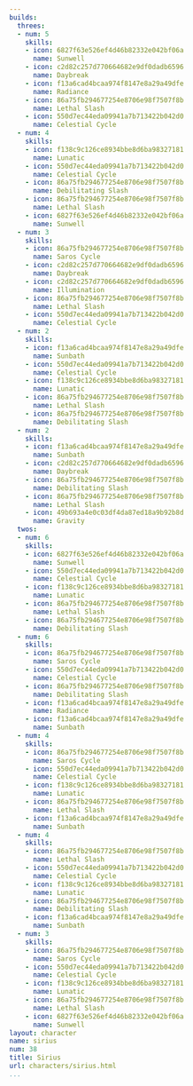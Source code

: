```yaml
---
builds:
  threes:
  - num: 5
    skills:
    - icon: 6827f63e526ef4d46b82332e042bf06a
      name: Sunwell
    - icon: c2d82c257d770664682e9df0dadb6596
      name: Daybreak
    - icon: f13a6cad4bcaa974f8147e8a29a49dfe
      name: Radiance
    - icon: 86a75fb294677254e8706e98f7507f8b
      name: Lethal Slash
    - icon: 550d7ec44eda09941a7b713422b042d0
      name: Celestial Cycle
  - num: 4
    skills:
    - icon: f138c9c126ce8934bbe8d6ba98327181
      name: Lunatic
    - icon: 550d7ec44eda09941a7b713422b042d0
      name: Celestial Cycle
    - icon: 86a75fb294677254e8706e98f7507f8b
      name: Debilitating Slash
    - icon: 86a75fb294677254e8706e98f7507f8b
      name: Lethal Slash
    - icon: 6827f63e526ef4d46b82332e042bf06a
      name: Sunwell
  - num: 3
    skills:
    - icon: 86a75fb294677254e8706e98f7507f8b
      name: Saros Cycle
    - icon: c2d82c257d770664682e9df0dadb6596
      name: Daybreak
    - icon: c2d82c257d770664682e9df0dadb6596
      name: Illumination
    - icon: 86a75fb294677254e8706e98f7507f8b
      name: Lethal Slash
    - icon: 550d7ec44eda09941a7b713422b042d0
      name: Celestial Cycle
  - num: 2
    skills:
    - icon: f13a6cad4bcaa974f8147e8a29a49dfe
      name: Sunbath
    - icon: 550d7ec44eda09941a7b713422b042d0
      name: Celestial Cycle
    - icon: f138c9c126ce8934bbe8d6ba98327181
      name: Lunatic
    - icon: 86a75fb294677254e8706e98f7507f8b
      name: Lethal Slash
    - icon: 86a75fb294677254e8706e98f7507f8b
      name: Debilitating Slash
  - num: 2
    skills:
    - icon: f13a6cad4bcaa974f8147e8a29a49dfe
      name: Sunbath
    - icon: c2d82c257d770664682e9df0dadb6596
      name: Daybreak
    - icon: 86a75fb294677254e8706e98f7507f8b
      name: Debilitating Slash
    - icon: 86a75fb294677254e8706e98f7507f8b
      name: Lethal Slash
    - icon: 49b693a4e0c03df4da87ed18a9b92b8d
      name: Gravity
  twos:
  - num: 6
    skills:
    - icon: 6827f63e526ef4d46b82332e042bf06a
      name: Sunwell
    - icon: 550d7ec44eda09941a7b713422b042d0
      name: Celestial Cycle
    - icon: f138c9c126ce8934bbe8d6ba98327181
      name: Lunatic
    - icon: 86a75fb294677254e8706e98f7507f8b
      name: Lethal Slash
    - icon: 86a75fb294677254e8706e98f7507f8b
      name: Debilitating Slash
  - num: 6
    skills:
    - icon: 86a75fb294677254e8706e98f7507f8b
      name: Saros Cycle
    - icon: 550d7ec44eda09941a7b713422b042d0
      name: Celestial Cycle
    - icon: 86a75fb294677254e8706e98f7507f8b
      name: Debilitating Slash
    - icon: f13a6cad4bcaa974f8147e8a29a49dfe
      name: Radiance
    - icon: f13a6cad4bcaa974f8147e8a29a49dfe
      name: Sunbath
  - num: 4
    skills:
    - icon: 86a75fb294677254e8706e98f7507f8b
      name: Saros Cycle
    - icon: 550d7ec44eda09941a7b713422b042d0
      name: Celestial Cycle
    - icon: f138c9c126ce8934bbe8d6ba98327181
      name: Lunatic
    - icon: 86a75fb294677254e8706e98f7507f8b
      name: Lethal Slash
    - icon: f13a6cad4bcaa974f8147e8a29a49dfe
      name: Sunbath
  - num: 4
    skills:
    - icon: 86a75fb294677254e8706e98f7507f8b
      name: Lethal Slash
    - icon: 550d7ec44eda09941a7b713422b042d0
      name: Celestial Cycle
    - icon: f138c9c126ce8934bbe8d6ba98327181
      name: Lunatic
    - icon: 86a75fb294677254e8706e98f7507f8b
      name: Debilitating Slash
    - icon: f13a6cad4bcaa974f8147e8a29a49dfe
      name: Sunbath
  - num: 3
    skills:
    - icon: 86a75fb294677254e8706e98f7507f8b
      name: Saros Cycle
    - icon: 550d7ec44eda09941a7b713422b042d0
      name: Celestial Cycle
    - icon: f138c9c126ce8934bbe8d6ba98327181
      name: Lunatic
    - icon: 86a75fb294677254e8706e98f7507f8b
      name: Lethal Slash
    - icon: 6827f63e526ef4d46b82332e042bf06a
      name: Sunwell
layout: character
name: sirius
num: 38
title: Sirius
url: characters/sirius.html
...
```

